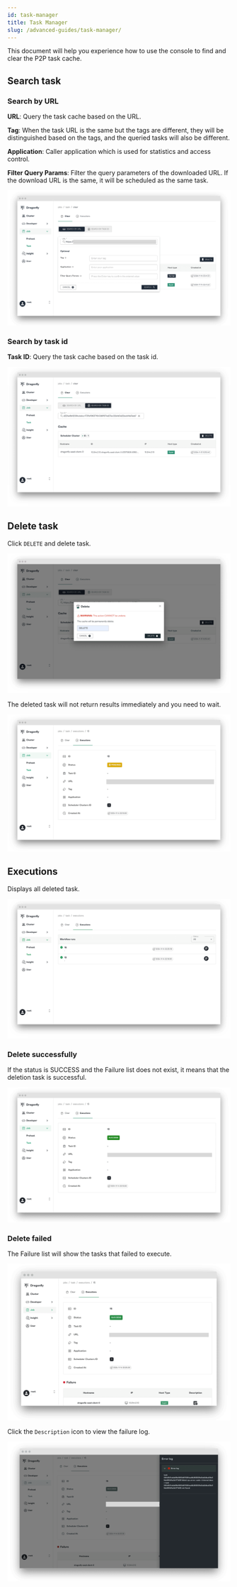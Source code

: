 ```yaml
---
id: task-manager
title: Task Manager
slug: /advanced-guides/task-manager/
---
```


This document will help you experience how to use the console to find and clear the P2P task cache.

## Search task

### Search by URL

**URL**: Query the task cache based on the URL.

**Tag**: When the task URL is the same but the tags are different,
they will be distinguished based on the tags, and the queried tasks will also be different.

**Application**: Caller application which is used for statistics and access control.

**Filter Query Params**: Filter the query parameters of the downloaded URL.
If the download URL is the same, it will be scheduled as the same task.

![search-task-by-url](../resource/advanced-guides/task/search-task-by-url.png)

### Search by task id

**Task ID**: Query the task cache based on the task id.

![search-task-by-task-id](../resource/advanced-guides/task/search-task-by-task-id.png)

## Delete task

Click `DELETE` and delete task.

![delete-task](../resource/advanced-guides/task/delete-task.png)

The deleted task will not return results immediately and you need to wait.

![pending-task](../resource/advanced-guides/task/pending-task.png)

## Executions

Displays all deleted task.

![executions](../resource/advanced-guides/task/executions.png)

### Delete successfully

If the status is SUCCESS and the Failure list does not exist, it means that the deletion task is successful.

![success-task](../resource/advanced-guides/task/success-task.png)

### Delete failed

The Failure list will show the tasks that failed to execute.

![failure-task](../resource/advanced-guides/task/failure-task.png)

Click the `Description` icon to view the failure log.

![error-log](../resource/advanced-guides/task/error-log.png)
